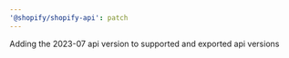 ```yaml
---
'@shopify/shopify-api': patch
---
```


Adding the 2023-07 api version to supported and exported api versions
